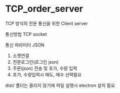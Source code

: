 # TCP_order_server

TCP 방식의 전문 통신을 위한 Client server

통신방법 TCP socket

통신 파라미터 JSON

1. 소켓연결
2. 전문로그인(로그인 json)
3. 주문(json) 전송 및 호가, 수량 입력
4. 호가, 수량입력시 매도, 매수 선택필요




dist/ 폴더는 올리지 않기에
파일 실행시 electron 설치 필요
